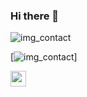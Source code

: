### Hi there 👋

![img_contact](/img/globe-light.svg)

[![img_contact](/img/globe-light.svg)]

<img src="https://cdn.jsdelivr.net/gh/devicons/devicon/icons/express/express-original.svg" width="25px" />

<!--

### Connect with me:


Here are some ideas to get you started:

- 🔭 I’m currently working on ...
- 🌱 I’m currently learning ...
- 👯 I’m looking to collaborate on ...
- 🤔 I’m looking for help with ...
- 💬 Ask me about ...
- 📫 How to reach me: ...
- 😄 Pronouns: ...
- ⚡ Fun fact: ...
-->
